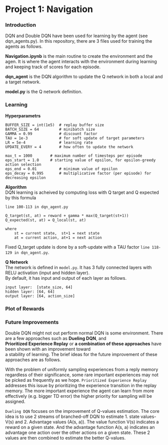 # Project 1: Navigation

### Introduction
DQN and Double DQN have been used for learning by the agent (see dqn_agents.py). In this repository, there are 3 files used for training the agents as follows.  

**Navigation.ipynb** is the main routine to create the environment and the agen. It is where the agent interacts with the environment during learning and keeping track of scores for each episode.  

**dqn_agent** is the DQN algorithm to update the Q network in both a local and a target network.  

**model.py** is the Q network definition.   


### Learning  
**Hyperparametrs**  
```
BUFFER_SIZE = int(1e5)  # replay buffer size   
BATCH_SIZE = 64         # minibatch size  
GAMMA = 0.99            # discount factor  
TAU = 1e-3              # for soft update of target parameters  
LR = 5e-4               # learning rate   
UPDATE_EVERY = 4        # how often to update the network  

max_t = 1000		# maximum number of timesteps per episode  
eps_start = 1.0		# starting value of epsilon, for epsilon-greedy action selection  
eps_end = 0.01          # minimum value of epsilon  
eps_decay = 0.995       # multiplicative factor (per episode) for decreasing epsilon  
```

**Algorithm**  
DQN learning is acheived by computing loss with Q target and Q expected by this formula  

`line 100-113 in dqn_agent.py`
```
Q_target(st, at) = reward + gamma * max(Q_target(st+1))  
Q_expected(st, at) = Q_local(st, at)

where 
	st = current state,  st+1 = next state
	at = current action, at+1 = next action

```
Fixed Q_target update is done by a soft-update with a TAU factor `line 118-129 in dqn_agent.py`.  

**Q Network**  
The network is defined in `model.py`. It has 3 fully connected layers with RELU activation (input and hidden layer).  
By default, it has input and output of each layer as follows.  

```
input layer:  [state_size, 64]  
hidden layer: [64, 64]  
output layer: [64, action_size]   
```

### Plot of Rewards  

[//]: # (Image References)

[DQN_score]: ./images/DQN_scores.png "DQN scores"    
[double_DQN_score]: ./images/double_DQN_scores.png "double DQN scores"  


### Future Improvements
Double DQN might not out perform normal DQN is some environment. There are a few approaches such as **Dueling DQN**, and   
**Prioritized Experience Replay** or **a combination of these approaches** have been shown with an improvement toward  
a stability of learning. The brief ideas for the future improvement of these approaches are as follows.

With the problem of uniformly sampling experiences from a reply memory regardless of their significance, some rare important experiences may not be picked as frequently as we hope. `Prioritized Experience Replay` addresses this issue by prioritizing the experience transition in the replay memory. The more important experience the agent can learn from more effectively (e.g. bigger TD error) the higher priority for sampling will be assigned.   
 
`Dueling DQN` focuses on the improvement of Q-values estimation. The core idea is to use 2 streams of branched-off DQN to estimate 1. state values- V(s) and 2. Advantage values (A(s, a)). The value function V(s) indicates a reward on a given state. And the advantage function A(s, a) indicates an advantage one action over the other actions on a given state. These 2 values are then combined to estimate the better Q-values.  


